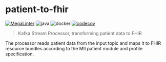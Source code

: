 # patient-to-fhir
[![MegaLinter](https://github.com/diz-unimr/patient-to-fhir/actions/workflows/mega-linter.yml/badge.svg?branch=master)](https://github.com/diz-unimr/patient-to-fhir/actions/workflows/mega-linter.yml?query=branch%3Amaster) ![java](https://github.com/diz-unimr/patient-to-fhir/actions/workflows/build.yml/badge.svg) ![docker](https://github.com/diz-unimr/patient-to-fhir/actions/workflows/release.yml/badge.svg) [![codecov](https://codecov.io/gh/diz-unimr/patient-to-fhir/graph/badge.svg?token=pjEHHwY2Q9)](https://codecov.io/gh/diz-unimr/patient-to-fhir)

> Kafka Stream Processor, transforming patient data to FHIR

The processor reads patient data from the input topic and maps it to FHIR resource bundles
according to the MII patient module and profile specification.